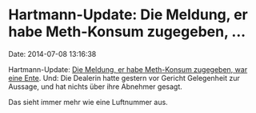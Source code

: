 Hartmann-Update: Die Meldung, er habe Meth-Konsum zugegeben, \...
=================================================================

Date: 2014-07-08 13:16:38

Hartmann-Update: [Die Meldung, er habe Meth-Konsum zugegeben, war eine
Ente](http://sz.de/1.2036097). Und: Die Dealerin hatte gestern vor
Gericht Gelegenheit zur Aussage, und hat nichts über ihre Abnehmer
gesagt.

Das sieht immer mehr wie eine Luftnummer aus.
